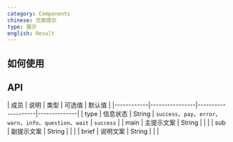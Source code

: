 ```yaml
---
category: Components
chinese: 页面提示
type: 展示
english: Result
---
```




## 如何使用


## API

| 成员        | 说明           | 类型          | 可选值     | 默认值       |
|------------|----------------|--------------------|--------------|
| type       | 信息状态        | String |   `success`、`pay`、`error`、`warn`、`info`、`question`、`wait`  |  `success` |
| main       | 主提示文案      | String |  |   |
| sub        | 副提示文案      | String |  |   |
| brief      | 说明文案        | String |  |   |